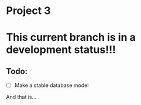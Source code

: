 # Project 3
# This current branch is in a development status!!!

## Todo:
- [ ] Make a stable database model  

And that is...
